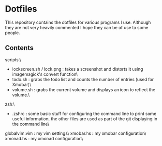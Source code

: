 # Dotfiles

This repository contains the dotfiles for various programs I use. Although they are not very heavily commented I hope they can be of use to some people.

## Contents

scripts:\\
* lockscreen.sh / lock.png : takes a screenshot and distorts it using imagemagick's convert function\\
* todo.sh : grabs the todo list and counts the number of entries (used for Xmobar)\\
* volume.sh : grabs the current volume and displays an icon to reflect the volume.\\

zsh:\\
* .zshrc : some basic stuff for configuring the command line to print some useful information, the other files are used as part of the git displaying in the command line\\

globalvim.vim : my vim settings\\
xmobar.hs : my xmobar configuration\\
xmonad.hs : my xmonad configuration\\

